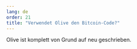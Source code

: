 ```yaml
---
lang: de
order: 21
title: "Verwendet Olive den Bitcoin-Code?"
---
```


Olive ist komplett von Grund auf neu geschrieben.
